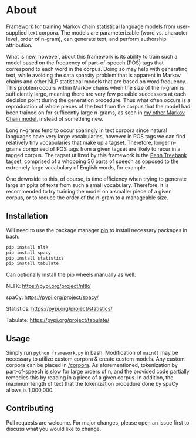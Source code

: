 
# About

Framework for training Markov chain statistical language models from user-supplied text
corpora. The models are parameterizable (word vs. character level,
order of n-gram), can generate text, and perform authorship attribution.

What is new, however, about this framework is its ability to train such a model based on
the frequency of part-of-speech (POS) tags that correspond to each word in the corpus. Doing so
may help with generating text, while avoiding the data sparsity problem that is apparent
in Markov chains and other NLP statistical models that are based on word frequency. 
This problem occurs within Markov chains when the size of the n-gram is sufficiently large, meaning 
there are very few possible successors at each decision point during the generation
procedure. Thus what often occurs is a reproduction of whole pieces of the text from the corpus that the model
had been trained on for sufficently large n-grams, as seen in [my other Markov Chain model,](https://github.com/khalidh223/NLP-Projects/tree/main/Markov%20Chain%20Model) 
instead of something new. 

Long n-grams tend to occur sparingly in text corpora since natural languages have
very large vocabularies, however in POS tags we can find relatively tiny vocabularies that make up
a tagset. Therefore, longer n-grams comprised of POS tags from a given tagset are likely to recur
in a tagged corpus. The tagset utilized by this framework is the [Penn Treebank tagset](https://www.ling.upenn.edu/courses/Fall_2003/ling001/penn_treebank_pos.html),
comprised of a whopping 36 parts of speech as opposed to the extremely large vocabulary of English words, for example.

One downside to this, of course, is time efficiency when trying to generate large snippits of texts from such a small vocabulary. Therefore, it is recommended to try
training the model on a smaller piece of a given corpus, or to reduce the order of the n-gram to a manageable size.
## Installation

Will need to use the package manager [pip](https://pip.pypa.io/en/stable/) to install necessary packages in bash:

```bash
pip install nltk
pip install spacy
pip install statistics
pip install tabulate
```
Can optionally install the pip wheels manually as well:

NLTK: https://pypi.org/project/nltk/ 

spaCy: https://pypi.org/project/spacy/

Statistics: https://pypi.org/project/statistics/

Tabulate: https://pypi.org/project/tabulate/

## Usage
Simply run ```python framework.py``` in bash. Modification of ```main()``` may be necessary to utilize custom corpora & create custom models. Any custom corpora can be placed in [/corpora](https://github.com/khalidh223/NLP-Projects/tree/main/Markov%20Chain%20Model%20with%20POS%20Tagging/corpora).
As aforementioned, tokenization by part-of-speech is slow for large orders of n, and the provided code partially remedies this by reading in a piece of a given corpus. In addition, the maximum length of text that the tokenization procedure done by spaCy allows is 1,000,000.
## Contributing
Pull requests are welcome. For major changes, please open an issue first to discuss what you would like to change.
